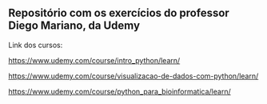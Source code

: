 ## Repositório com os exercícios do professor Diego Mariano, da Udemy

Link dos cursos:

https://www.udemy.com/course/intro_python/learn/

https://www.udemy.com/course/visualizacao-de-dados-com-python/learn/

https://www.udemy.com/course/python_para_bioinformatica/learn/
